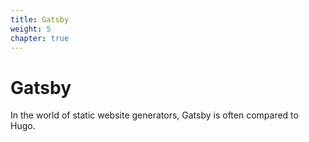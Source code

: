 ```yaml
---
title: Gatsby
weight: 5
chapter: true
---
```


# Gatsby

In the world of static website generators, Gatsby is often compared to Hugo.